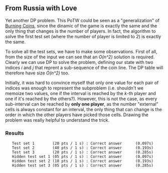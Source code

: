 ## From Russia with Love
Yet another DP problem. This PoTW could be seen as a "generalization" of [Burning Coins](../burning-coins/), since the dinamic of the game is exactly the same and the only thing that changes is the number of players. In fact, the algorithm to solve the first test set (where the number of player is limited to 2) is exactly the same.

To solve all the test sets, we have to make some observations. First of all, from the size of the input we can see that an *O(n^2)* solution is required. Clearly we can use DP to solve the problem, defining our state with two indices *i* and *j* that reprent a sub-sequence of the coin line. The DP table will therefore have size *O(n^2)* too. 

Initially, it was hard to convince myself that only one value for each pair of indices was enough to represent the subproblem (i.e. shouldn't we memoize two values, one if the interval is reached by the *k*-th player and one if it's reached by the others?). However, this is not the case, as every sub-interval can be reached by **only one player**, as the number "external" cells is always constant for an interval, the only thing that can change is the order in which the other players have picked those cells. Drawing the problem was really helpful to understand the trick. 

### Results
```
   Test set 1        (20 pts / 1 s) : Correct answer      (0.097s)
   Test set 2        (40 pts / 1 s) : Correct answer      (0.193s)
   Test set 3        (20 pts / 1 s) : Correct answer      (0.285s)
   Hidden test set 1 (05 pts / 1 s) : Correct answer      (0.097s)
   Hidden test set 2 (10 pts / 1 s) : Correct answer      (0.193s)
   Hidden test set 3 (05 pts / 1 s) : Correct answer      (0.285s)
```
